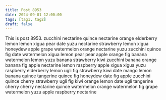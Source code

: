 ```yaml
---
title: Post 8953
date: 2024-09-01 12:00:00
tags: [tag1, tag2]
draft: false
---
```

This is post 8953.
zucchini
nectarine
quince
nectarine
orange
elderberry
lemon
lemon
xigua
pear
date
yuzu
nectarine
strawberry
lemon
xigua
honeydew
apple
grape
watermelon
orange
nectarine
yuzu
zucchini
quince
fig
date
watermelon
xigua
lemon
pear
pear
apple
orange
fig
banana
watermelon
lemon
yuzu
banana
strawberry
kiwi
zucchini
banana
orange
banana
fig
apple
nectarine
lemon
raspberry
apple
xigua
xigua
yuzu
raspberry
elderberry
lemon
ugli
fig
strawberry
kiwi
date
mango
lemon
banana
quince
tangerine
quince
fig
honeydew
date
fig
apple
zucchini
quince
cherry
strawberry
ugli
fig
kiwi
orange
lemon
date
ugli
tangerine
cherry
cherry
nectarine
quince
watermelon
orange
watermelon
fig
grape
watermelon
yuzu
apple
raspberry
nectarine
